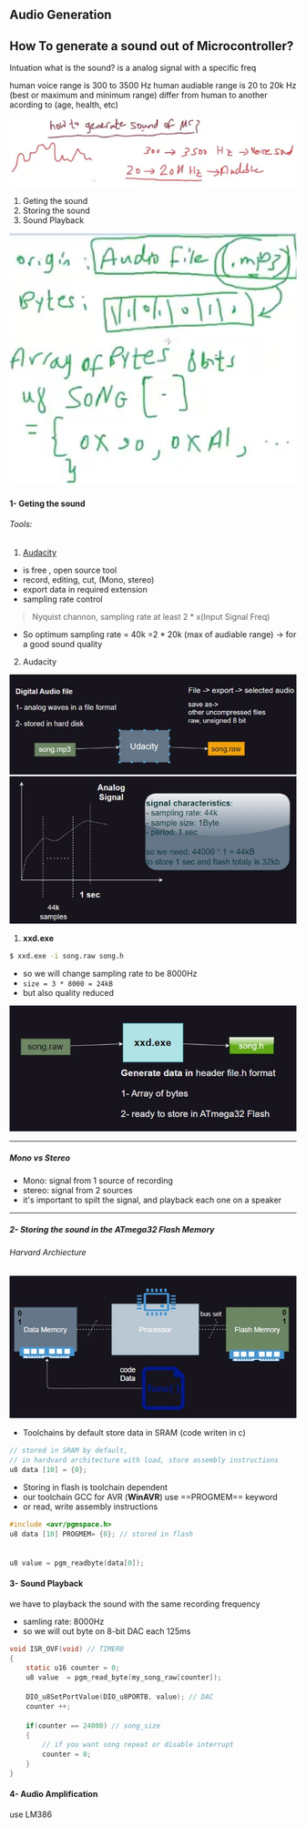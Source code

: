 ## Audio Generation

## How To generate a sound out of Microcontroller?

Intuation
what is the sound?
is a analog signal with a specific freq

human voice range is 300 to 3500 Hz
human audiable range is 20 to 20k Hz (best or maximum and minimum range)
differ from human to another acording to (age, health, etc)

![audio1](imgs/audio1.JPG)

1. Geting the sound
2. Storing the sound
3. Sound Playback

![audio2](imgs/audio2.JPG)

#### 1- Geting the sound

###### Tools:

1. [Audacity](https://www.audacityteam.org/download/)

- is free , open source tool
- record, editing, cut, (Mono, stereo)
- export data in required extension
- sampling rate control

> Nyquist channon, sampling rate at least 2 \* x(Input Signal Freq)

- So optimum sampling rate = 40k =2 \* 20k (max of audiable range) -> for a good sound quality

2. Audacity

![audio3](imgs/audio3.JPG)
![audio3](imgs/audio4.JPG)

1. **xxd.exe**

```bash
$ xxd.exe -i song.raw song.h
```

- so we will change sampling rate to be 8000Hz
- `size = 3 * 8000 = 24kB`
- but also quality reduced

![audio5](imgs/audio5.JPG)

---

##### Mono vs Stereo

- Mono: signal from 1 source of recording
- stereo: signal from 2 sources
- it's important to spilt the signal, and playback each one on a speaker

---

##### 2- Storing the sound in the ATmega32 Flash Memory

###### Harvard Archiecture

![audio6](imgs/audio6.JPG)

- Toolchains by default store data in SRAM (code writen in c)

```c
// stored in SRAM by default,
// in hardvard architecture with load, store assembly instructions
u8 data [10] = {0};
```

- Storing in flash is toolchain dependent
- our toolchain GCC for AVR (**WinAVR**) use ==PROGMEM== keyword
- or read, write assembly instructions

```c
#include <avr/pgmspace.h>
u8 data [10] PROGMEM= {0}; // stored in flash


u8 value = pgm_readbyte(data[0]);


```

#### 3- Sound Playback

we have to playback the sound with the same recording frequency

- samling rate: 8000Hz
- so we will out byte on 8-bit DAC each 125ms

```c
void ISR_OVF(void) // TIMER0
{
	static u16 counter = 0;
	u8 value  = pgm_read_byte(my_song_raw[counter]);

	DIO_u8SetPortValue(DIO_u8PORTB, value); // DAC
	counter ++;

	if(counter == 24000) // song_size
	{
        // if you want song repeat or disable interrupt
		counter = 0;
	}
}
```

#### 4- Audio Amplification

use LM386
